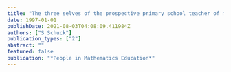 ```yaml
---
title: "The three selves of the prospective primary school teacher of mathematics: An Australian case study"
date: 1997-01-01
publishDate: 2021-08-03T04:08:09.411984Z
authors: ["S Schuck"]
publication_types: ["2"]
abstract: ""
featured: false
publication: "*People in Mathematics Education*"
---
```


